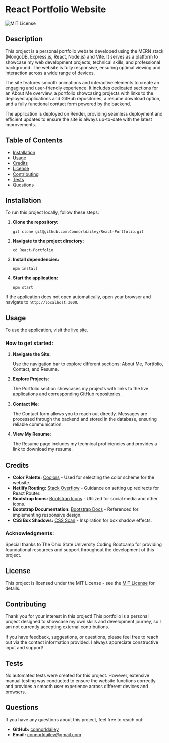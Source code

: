 # React Portfolio Website

![MIT License](https://img.shields.io/badge/License-MIT-yellow.svg)

## Description 

This project is a personal portfolio website developed using the MERN stack (MongoDB, Express.js, React, Node.js) and Vite. It serves as a platform to showcase my web development projects, technical skills, and professional background. The website is fully responsive, ensuring optimal viewing and interaction across a wide range of devices.

The site features smooth animations and interactive elements to create an engaging and user-friendly experience. It includes dedicated sections for an About Me overview, a portfolio showcasing projects with links to the deployed applications and GitHub repositories, a resume download option, and a fully functional contact form powered by the backend.

The application is deployed on Render, providing seamless deployment and efficient updates to ensure the site is always up-to-date with the latest improvements.

## Table of Contents 

- [Installation](#installation)
- [Usage](#usage)
- [Credits](#credits)
- [License](#license)
- [Contributing](#contributing)
- [Tests](#tests)
- [Questions](#questions) 

## Installation 

To run this project locally, follow these steps: 

1. **Clone the repository:**

    `git clone git@github.com:Connorldailey/React-Portfolio.git`

2. **Navigate to the project directory:**

    `cd React-Portfolio`

3. **Install dependencies:**

    `npm install`

4. **Start the application:**

    `npm start`

If the application does not open automatically, open your browser and navigate to `http://localhost:3000`.

## Usage 

To use the application, visit the [live site](https://connor-dailey-portfolio.onrender.com).

### How to get started:

1. **Navigate the Site:**

    Use the navigation bar to explore different sections: About Me, Portfolio, Contact, and Resume.

2. **Explore Projects**:

    The Portfolio section showcases my projects with links to the live applications and corresponding GitHub repositories.

3. **Contact Me**:

    The Contact form allows you to reach out directly. Messages are processed through the backend and stored in the database, ensuring reliable communication.

4. **View My Resume**:

    The Resume page includes my technical proficiencies and provides a link to download my resume.

## Credits 

- **Color Palette:** [Coolors](https://coolors.co/) - Used for selecting the color scheme for the website.
- **Netlify Routing:** [Stack Overflow](https://stackoverflow.com/questions/55990467/catch-all-redirect-for-create-react-app-in-netlify) - Guidance on setting up redirects for React Router.
- **Bootstrap Icons:** [Bootstrap Icons](https://icons.getbootstrap.com/) - Utilized for social media and other icons.
- **Bootstrap Documentation:** [Bootstrap Docs](https://getbootstrap.com/docs/5.3) - Referenced for implementing responsive design.
- **CSS Box Shadows:** [CSS Scan](https://getcssscan.com/css-box-shadow-examples) - Inspiration for box shadow effects.

### Acknowledgments:

Special thanks to The Ohio State University Coding Bootcamp for providing foundational resources and support throughout the development of this project.

## License 

This project is licensed under the MIT License - see the [MIT License](https://opensource.org/licenses/MIT) for details. 

## Contributing 

Thank you for your interest in this project! This portfolio is a personal project designed to showcase my own skills and development journey, so I am not currently accepting external contributions.

If you have feedback, suggestions, or questions, please feel free to reach out via the contact information provided. I always appreciate constructive input and support!

## Tests 

No automated tests were created for this project. However, extensive manual testing was conducted to ensure the website functions correctly and provides a smooth user experience across different devices and browsers.

## Questions 

If you have any questions about this project, feel free to reach out: 

- **GitHub:** [connorldailey](https://github.com/connorldailey)
- **Email:** connorldailey@gmail.com
